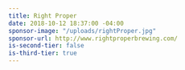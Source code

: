 ```yaml
---
title: Right Proper
date: 2018-10-12 18:37:00 -04:00
sponsor-image: "/uploads/rightProper.jpg"
sponsor-url: http://www.rightproperbrewing.com/
is-second-tier: false
is-third-tier: true
---
```


